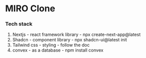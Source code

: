 # MIRO Clone

### Tech stack

1. Nextjs - react framework library - npx create-next-app@latest
2. Shadcn - component library - npx shadcn-ui@latest init
3. Tailwind css - styling - follow the doc
4. convex - as a database - npm install convex
